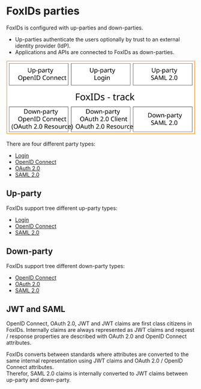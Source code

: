 ﻿# FoxIDs parties

FoxIDs is configured with up-parties and down-parties. 

- Up-parties authenticate the users optionally by trust to an external identity provider (IdP). 
- Applications and APIs are connected to FoxIDs as down-parties.

![FoxIDs up-parties and down-parties](images/parties.svg)

There are four different party types:

- [Login](login.md)
- [OpenID Connect](oidc.md)
- [OAuth 2.0](oauth-2.0.md)
- [SAML 2.0](saml-2.0.md)

## Up-party

FoxIDs support tree different up-party types:

- [Login](login.md)
- [OpenID Connect](up-party-oidc.md)
- [SAML 2.0]( up-party-saml-2.0.md)

## Down-party

FoxIDs support tree different down-party types:

- [OpenID Connect](down-party-oidc.md)
- [OAuth 2.0](down-party-oauth-2.0.md)
- [SAML 2.0](down-party-saml-2.0.md)

## JWT and SAML 
OpenID Connect, OAuth 2.0, JWT and JWT claims are first class citizens in FoxIDs. Internally claims are always represented as JWT claims and request / response properties are described with OAuth 2.0 and OpenID Connect attributes. 

FoxIDs converts between standards where attributes are converted to the same internal representation using JWT claims and OAuth 2.0 / OpenID Connect attributes.  
Therefor, SAML 2.0 claims is internally converted to JWT claims between up-party and down-party.
